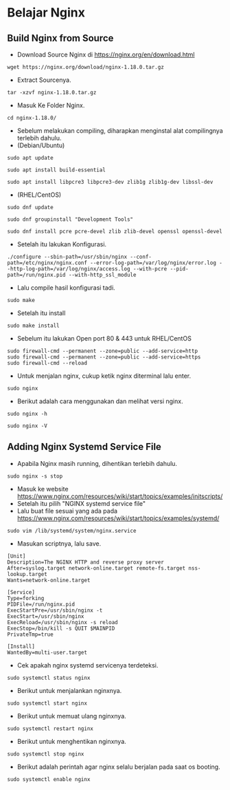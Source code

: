 # Belajar Nginx

## Build Nginx from Source

- Download Source Nginx di https://nginx.org/en/download.html
```
wget https://nginx.org/download/nginx-1.18.0.tar.gz
```

- Extract Sourcenya.
```
tar -xzvf nginx-1.18.0.tar.gz
```

- Masuk Ke Folder Nginx.
```
cd nginx-1.18.0/
```

- Sebelum melakukan compiling, diharapkan menginstal alat compilingnya terlebih dahulu.
- (Debian/Ubuntu)
```
sudo apt update
```
```
sudo apt install build-essential
```
```
sudo apt install libpcre3 libpcre3-dev zlib1g zlib1g-dev libssl-dev
```
- (RHEL/CentOS)
```
sudo dnf update
```
```
sudo dnf groupinstall "Development Tools"
```
```
sudo dnf install pcre pcre-devel zlib zlib-devel openssl openssl-devel
```

- Setelah itu lakukan Konfigurasi.
```
./configure --sbin-path=/usr/sbin/nginx --conf-path=/etc/nginx/nginx.conf --error-log-path=/var/log/nginx/error.log --http-log-path=/var/log/nginx/access.log --with-pcre --pid-path=/run/nginx.pid --with-http_ssl_module
```

- Lalu compile hasil konfigurasi tadi.
```
sudo make
```

- Setelah itu install
```
sudo make install
```

- Sebelum itu lakukan Open port 80 & 443 untuk RHEL/CentOS 
```
sudo firewall-cmd --permanent --zone=public --add-service=http
sudo firewall-cmd --permanent --zone=public --add-service=https
sudo firewall-cmd --reload
```

- Untuk menjalan nginx, cukup ketik nginx diterminal lalu enter.
```
sudo nginx
```

- Berikut adalah cara menggunakan dan melihat versi nginx.
```
sudo nginx -h
```
```
sudo nginx -V
```

## Adding Nginx Systemd Service File
- Apabila Nginx masih running, dihentikan terlebih dahulu.
```
sudo nginx -s stop
```

- Masuk ke website https://www.nginx.com/resources/wiki/start/topics/examples/initscripts/
- Setelah itu pilih "NGINX systemd service file"
- Lalu buat file sesuai yang ada pada https://www.nginx.com/resources/wiki/start/topics/examples/systemd/
```
sudo vim /lib/systemd/system/nginx.service
```
- Masukan scriptnya, lalu save.
```
[Unit]
Description=The NGINX HTTP and reverse proxy server
After=syslog.target network-online.target remote-fs.target nss-lookup.target
Wants=network-online.target

[Service]
Type=forking
PIDFile=/run/nginx.pid
ExecStartPre=/usr/sbin/nginx -t
ExecStart=/usr/sbin/nginx
ExecReload=/usr/sbin/nginx -s reload
ExecStop=/bin/kill -s QUIT $MAINPID
PrivateTmp=true

[Install]
WantedBy=multi-user.target
```

- Cek apakah nginx systemd servicenya terdeteksi.
```
sudo systemctl status nginx
```

- Berikut untuk menjalankan nginxnya.
```
sudo systemctl start nginx
```

- Berikut untuk memuat ulang nginxnya.
```
sudo systemctl restart nginx
```

- Berikut untuk menghentikan nginxnya.
```
sudo systemctl stop nginx
```

- Berikut adalah perintah agar nginx selalu berjalan pada saat os booting.
```
sudo systemctl enable nginx
```
